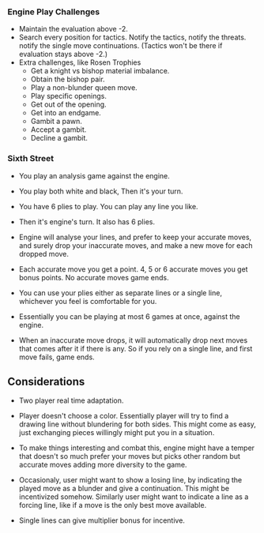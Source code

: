 ### Engine Play Challenges


- Maintain the evaluation above -2.
- Search every position for tactics. Notify the tactics, notify the threats. notify the single move continuations.
(Tactics won't be there if evaluation stays above -2.)
- Extra challenges, like Rosen Trophies
  - Get a knight vs bishop material imbalance.
  - Obtain the bishop pair.
  - Play a non-blunder queen move.
  - Play specific openings.
  - Get out of the opening.
  - Get into an endgame.
  - Gambit a pawn.
  - Accept a gambit.
  - Decline a gambit.


### Sixth Street

- You play an analysis game against the engine.
- You play both white and black, Then it's your turn. 
- You have 6 plies to play. You can play any line you like.
- Then it's engine's turn. It also has 6 plies.
- Engine will analyse your lines, and prefer to keep your accurate moves, and surely drop your inaccurate moves, and make a new move for each dropped move.
- Each accurate move you get a point. 4, 5 or 6 accurate moves you get bonus points. No accurate moves game ends.
- You can use your plies either as separate lines or a single line, whichever you feel is comfortable for you.
- Essentially you can be playing at most 6 games at once, against the engine.

- When an inaccurate move drops, it will automatically drop next moves that comes after it if there is any. So if you rely on a single line, and first move fails, game ends.


## Considerations

- Two player real time adaptation.

- Player doesn't choose a color. Essentially player will try to find a drawing line without blundering for both sides. This might come as easy, just exchanging pieces willingly might put you in a situation. 
- To make things interesting and combat this, engine might have a temper that doesn't so much prefer your moves but picks other random but accurate moves adding more diversity to the game.

- Occasionaly, user might want to show a losing line, by indicating the played move as a blunder and give a continuation. This might be incentivized somehow. Similarly user might want to indicate a line as a forcing line, like if a move is the only best move available.

- Single lines can give multiplier bonus for incentive.